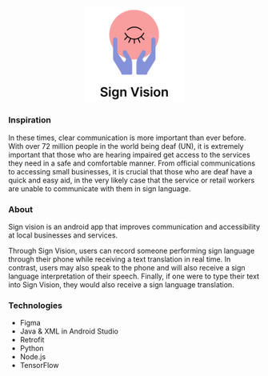 <br/>
<p align="center">
  <img src="screenshots/SignVisionLogo.png" alt="Logo" width="200px" /><br/>
</p>

### Inspiration
In these times, clear communication is more important than ever before. With over 72 million people in the world being deaf (UN), it is extremely important that those who are hearing impaired get access to the services they need in a safe and comfortable manner. From official communications to accessing small businesses, it is crucial that those who are deaf have a quick and easy aid, in the very likely case that the service or retail workers are unable to communicate with them in sign language.

### About
Sign vision is an android app that improves communication and accessibility at local businesses and services. 

Through Sign Vision, users can record someone performing sign language through their phone while receiving a text translation in real time. In contrast, users may also speak to the phone and will also receive a sign language interpretation of their speech. Finally, if one were to type their text into Sign Vision, they would also receive a sign language translation.



### Technologies
- Figma
- Java & XML in Android Studio
- Retrofit
- Python
- Node.js
- TensorFlow
